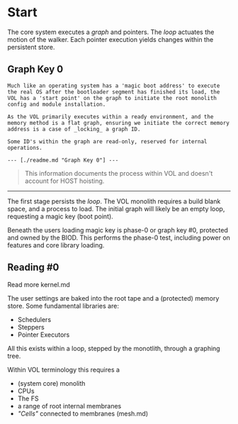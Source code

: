 # Start

The core system executes a _graph_ and pointers. The _loop_ actuates the motion of the walker. Each pointer execution yields changes within the persistent store.


## Graph Key 0

    Much like an operating system has a 'magic boot address' to execute the real OS after the bootloader segment has finished its load, the VOL has a 'start point' on the graph to initiate the root monolith config and module installation.

    As the VOL primarily executes within a ready environment, and the memory method is a flat graph, ensuring we initiate the correct memory address is a case of _locking_ a graph ID.

    Some ID's within the graph are read-only, reserved for internal operations.

    --- [./readme.md "Graph Key 0"] ---

> This information documents the process within VOL and doesn't account for HOST hoisting.


---

The first stage persists the _loop_. The VOL monolith requires a build blank space, and a process to load. The initial graph will likely be an empty loop, requesting a magic key (boot point).

Beneath the users loading magic key is phase-0 or graph key #0, protected and owned by the BIOD. This performs the phase-0 test, including power on features and core library loading.

## Reading #0

Read more kernel.md

The user settings are baked into the root tape and a (protected) memory store. Some fundamental libraries are:

+ Schedulers
+ Steppers
+ Pointer Executors

All this exists within a loop, stepped by the monotlith, through a graphing tree.

Within VOL terminology this requires a

+ (system core) monolith
+ CPUs
+ The FS
+ a range of root internal membranes
+ _"Cells"_ connected to membranes (mesh.md)
